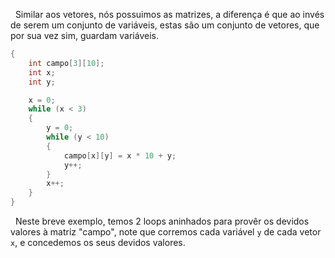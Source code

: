 &nbsp; Similar aos vetores, nós possuimos as matrizes, a diferença é que ao invés de serem um conjunto de variáveis, estas são um conjunto de vetores, que por sua vez sim, guardam variáveis.

```c
{
	int campo[3][10];
	int x;
	int y;

	x = 0;
	while (x < 3)
	{
		y = 0;
		while (y < 10)
		{
			campo[x][y] = x * 10 + y;
			y++;
		}
		x++;
	}
}
```

&nbsp; Neste breve exemplo, temos 2 loops aninhados para provêr os devidos valores à matriz "campo", note que corremos cada variável `y` de cada vetor `x`, e concedemos os seus devidos valores.